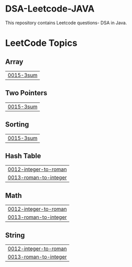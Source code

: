 # DSA-Leetcode-JAVA
This repository contains Leetcode questions- DSA in Java.

<!---LeetCode Topics Start-->
# LeetCode Topics
## Array
|  |
| ------- |
| [0015-3sum](https://github.com/utkarshpatki50/DSA-Leetcode-JAVA/tree/master/0015-3sum) |
## Two Pointers
|  |
| ------- |
| [0015-3sum](https://github.com/utkarshpatki50/DSA-Leetcode-JAVA/tree/master/0015-3sum) |
## Sorting
|  |
| ------- |
| [0015-3sum](https://github.com/utkarshpatki50/DSA-Leetcode-JAVA/tree/master/0015-3sum) |
## Hash Table
|  |
| ------- |
| [0012-integer-to-roman](https://github.com/utkarshpatki50/DSA-Leetcode-JAVA/tree/master/0012-integer-to-roman) |
| [0013-roman-to-integer](https://github.com/utkarshpatki50/DSA-Leetcode-JAVA/tree/master/0013-roman-to-integer) |
## Math
|  |
| ------- |
| [0012-integer-to-roman](https://github.com/utkarshpatki50/DSA-Leetcode-JAVA/tree/master/0012-integer-to-roman) |
| [0013-roman-to-integer](https://github.com/utkarshpatki50/DSA-Leetcode-JAVA/tree/master/0013-roman-to-integer) |
## String
|  |
| ------- |
| [0012-integer-to-roman](https://github.com/utkarshpatki50/DSA-Leetcode-JAVA/tree/master/0012-integer-to-roman) |
| [0013-roman-to-integer](https://github.com/utkarshpatki50/DSA-Leetcode-JAVA/tree/master/0013-roman-to-integer) |
<!---LeetCode Topics End-->